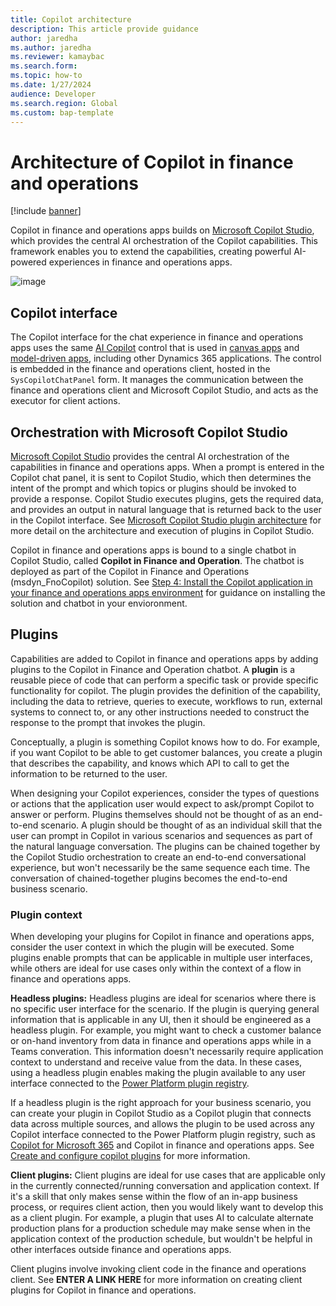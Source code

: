 ```yaml
---
title: Copilot architecture
description: This article provide guidance
author: jaredha
ms.author: jaredha
ms.reviewer: kamaybac
ms.search.form:
ms.topic: how-to
ms.date: 1/27/2024
audience: Developer
ms.search.region: Global
ms.custom: bap-template
---
```


# Architecture of Copilot in finance and operations

[!include [banner](../includes/banner.md)]

Copilot in finance and operations apps builds on [Microsoft Copilot Studio](https://learn.microsoft.com/microsoft-copilot-studio/fundamentals-what-is-copilot-studio), which provides the central AI orchestration of the Copilot capabilities. This framework enables you to extend the capabilities, creating powerful AI-powered experiences in finance and operations apps. 

![image](https://github.com/MicrosoftDocs/Dynamics-365-Operations/assets/22238733/77fe0b54-c896-41c2-b969-5a46e5c13194)

## Copilot interface
The Copilot interface for the chat experience in finance and operations apps uses the same [AI Copilot](https://learn.microsoft.com/power-apps/maker/canvas-apps/ai-overview) control that is used in [canvas apps](https://learn.microsoft.com/power-apps/maker/canvas-apps/add-ai-copilot) and [model-driven apps](https://learn.microsoft.com/power-apps/maker/model-driven-apps/add-ai-copilot), including other Dynamics 365 applications. The control is embedded in the finance and operations client, hosted in the `SysCopilotChatPanel` form. It manages the communication between the finance and operations client and Microsoft Copilot Studio, and acts as the executor for client actions.

## Orchestration with Microsoft Copilot Studio
[Microsoft Copilot Studio](https://learn.microsoft.com/microsoft-copilot-studio/fundamentals-what-is-copilot-studio) provides the central AI orchestration of the capabilities in finance and operations apps. When a prompt is entered in the Copilot chat panel, it is sent to Copilot Studio, which then determines the intent of the prompt and which topics or plugins should be invoked to provide a response. Copilot Studio executes plugins, gets the required data, and provides an output in natural language that is returned back to the user in the Copilot interface. See [Microsoft Copilot Studio plugin architecture](https://learn.microsoft.com/microsoft-copilot-studio/copilot-plugins-architecture) for more detail on the architecture and execution of plugins in Copilot Studio.

Copilot in finance and operations apps is bound to a single chatbot in Copilot Studio, called **Copilot in Finance and Operation**. The chatbot is deployed as part of the Copilot in Finance and Operations (msdyn_FnoCopilot) solution. See [Step 4: Install the Copilot application in your finance and operations apps environment](https://learn.microsoft.com/dynamics365/fin-ops-core/dev-itpro/copilot/enable-copilot#step-4-install-the-copilot-application-in-your-finance-and-operations-apps-environment) for guidance on installing the solution and chatbot in your envioronment.

## Plugins
Capabilities are added to Copilot in finance and operations apps by adding plugins to the Copilot in Finance and Operation chatbot. A **plugin** is a reusable piece of code that can perform a specific task or provide specific functionality for copilot. The plugin provides the definition of the capability, including the data to retrieve, queries to execute, workflows to run, external systems to connect to, or any other instructions needed to construct the response to the prompt that invokes the plugin. 

Conceptually, a plugin is something Copilot knows how to do. For example, if you want Copilot to be able to get customer balances, you create a plugin that describes the capability, and knows which API to call to get the information to be returned to the user.

When designing your Copilot experiences, consider the types of questions or actions that the application user would expect to ask/prompt Copilot to answer or perform. Plugins themselves should not be thought of as an end-to-end scenario. A plugin should be thought of as an individual skill that the user can prompt in Copilot in various scenarios and sequences as part of the natural language conversation. The plugins can be chained together by the Copilot Studio orchestration to create an end-to-end conversational experience, but won't necessarily be the same sequence each time. The conversation of chained-together plugins becomes the end-to-end business scenario.

### Plugin context
When developing your plugins for Copilot in finance and operations apps, consider the user context in which the plugin will be executed. Some plugins enable prompts that can be applicable in multiple user interfaces, while others are ideal for use cases only within the context of a flow in finance and operations apps.

**Headless plugins:** Headless plugins are ideal for scenarios where there is no specific user interface for the scenario. If the plugin is querying general information that is applicable in any UI, then it should be engineered as a headless plugin. For example, you might want to check a customer balance or on-hand inventory from data in finance and operations apps while in a Teams converation. This information doesn't necessarily require application context to understand and receive value from the data. In these cases, using a headless plugin enables making the plugin available to any user interface connected to the [Power Platform plugin registry](https://learn.microsoft.com/microsoft-copilot-studio/copilot-plugins-architecture#business-applications-and-power-platform-plugin-registry).

If a headless plugin is the right approach for your business scenario, you can create your plugin in Copilot Studio as a Copilot plugin that connects data across multiple sources, and allows the plugin to be used across any Copilot interface connected to the Power Platform plugin registry, such as [Copilot for Microsoft 365](https://www.microsoft.com/microsoft-365/copilot-for-work) and Copilot in finance and operations apps. See [Create and configure copilot plugins](https://learn.microsoft.com/microsoft-copilot-studio/copilot-plugins-overview) for more information.

**Client plugins:** Client plugins are ideal for use cases that are applicable only in the currently connected/running conversation and application context. If it's a skill that only makes sense within the flow of an in-app business process, or requires client action, then you would likely want to develop this as a client plugin. For example, a plugin that uses AI to calculate alternate production plans for a production schedule may make sense when in the application context of the production schedule, but wouldn't be helpful in other interfaces outside finance and operations apps.

Client plugins involve invoking client code in the finance and operations client. See **ENTER A LINK HERE** for more information on creating client plugins for Copilot in finance and operations.
